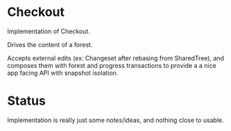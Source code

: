 # Checkout

Implementation of Checkout.

Drives the content of a forest.

Accepts external edits (ex: Changeset after rebasing from SharedTree), and composes them with forest and progress transactions to provide a a nice app facing API with snapshot isolation.

# Status

Implementation is really just some notes/ideas, and nothing close to usable.
